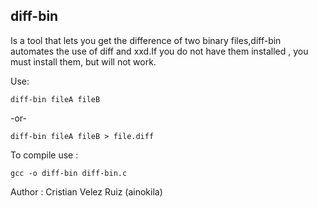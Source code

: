 ## diff-bin

Is a tool that lets you get the difference of two binary files,diff-bin automates the use of diff and xxd.If you do not have them installed , you must install them, but will not work.

Use:

    diff-bin fileA fileB

  -or-

    diff-bin fileA fileB > file.diff

To compile use :

    gcc -o diff-bin diff-bin.c

Author : Cristian Velez Ruiz (ainokila)

